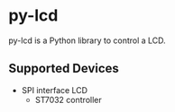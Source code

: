 # py-lcd

py-lcd is a Python library to control a LCD.

## Supported Devices

- SPI interface LCD
  -  ST7032 controller
